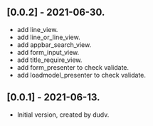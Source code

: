 ## [0.0.2] - 2021-06-30.

* add line_view.
* add line_or_line_view.
* add appbar_search_view.
* add form_input_view.
* add title_require_view.
* add form_presenter to check validate.
* add loadmodel_presenter to check validate.


## [0.0.1] - 2021-06-13.

* Initial version, created by dudv.
